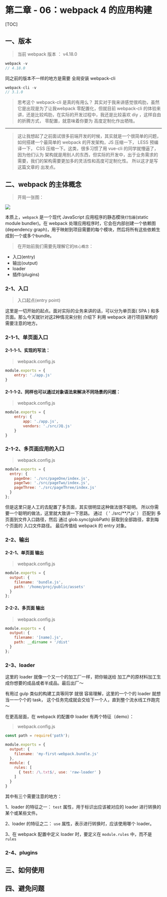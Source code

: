 # 第二章 - 06：webpack 4  的应用构建

[TOC]

## 一、版本
> 当前 webpack 版本 ： v4.18.0
```javascript
webpack -v
// 4.18.0
```
同之前的版本不一样的地方是需要 全局安装 webpack-cli

```javascript
webpack-cli -v
// 3.1.0
```

> 思考这个 webpack-cli 是真的有用么？ 其实对于我来讲感觉很鸡肋，虽然它是出现是为了让我webpack 零配置化，但就目前 webpack-cli 的体验来讲，还是比较鸡肋，在实际的开发过程中，我还是比较喜欢 diy ，这样自由的折腾方式， 零配置，就意味着你要为 高度定制化作出牺牲。

---

> 这让我想起了之前面试很多前端开发的时候，其实就是一个很简单的问题，如何搭建一个最简单的 webpack 的开发架构，JS 压缩一下， LESS 预编译一下， CSS 压缩一下。这类，很多习惯了用 vue-cli 的同学就懵逼了，因为他们认为 架构就是用别人的东西，但实际的开发中，出于业务需求的需要，我们的架构需要更加多的灵活性和高度可定制化性。 所以这才是写这篇文章的 出发点。

## 二、webpack 的主体概念

> 开局一张图：

![](https://images2018.cnblogs.com/blog/675289/201809/675289-20180912164347947-278299644.png)

本质上，`webpack` 是一个现代 JavaScript 应用程序的静态模块`打包器`(static module bundler)。在 webpack 处理应用程序时，它会在内部创建一个依赖图(dependency graph)，用于映射到项目需要的每个模块，然后将所有这些依赖生成到一个或多个bundle。

> 在开始前我们需要先理解它的`核心概念`：

- 入口(entry)
- 输出(output)
- loader
- 插件(plugins)

### 2-1、入口

> 入口起点(entry point)

这里是一切开始的起点。面对实际的业务来讲的话，可以分为单页面( SPA ) 和多页面。那么今天就针对这2种情况来分别 介绍下 利用 webpack 进行项目架构的需要注意的地方。

### 2-1-1、单页面入口

####  2-1-1-1、实现的写法：
> webpack.config.js

```javascript
module.exports = {
	entry: './app.js'
}
```

####  2-1-1-2、同样也可以通过对象语法来解决不同场景的问题：

> webpack.config.js

```javascript
module.exports = {
	entry: {
		app: './app.js',
		vendors: './src/JQ.js'
	}
}
```

###  2-1-2、多页面应用的入口

>  webpack.config.js
```javascript
module.exports = {
  entry: {
    pageOne: './src/pageOne/index.js',
    pageTwo: './src/pageTwo/index.js',
    pageThree: './src/pageThree/index.js'
  }
};
```

但是这里只是人工的去配置了多页面，其实很明显这种做法很不聪明。
所以你需要一个聪明的做法，这里就大致讲一下思路。 通过
（ ' ./src/**/*.js' ） 匹配到 多页面到文件入口路径，然后 通过 glob.sync(globPath)
获取到全部路径，拿到每个页面的 入口文件路径。 最后传值给 webpack 的 entry 对象。 



### 2-2、输出

####  2-2-1、单页面 输出

> webpack.config.js
```javascript
module.exports = {
  output: {
    filename: 'bundle.js',
    path: '/home/proj/public/assets'
  }
};
```

####  2-2-2、多页面 输出

> webpack.config.js
```javascript
module.exports = {
  output: {
    filename: '[name].js',
    path: __dirname + '/dist'
  }
};
```
 
### 2-3、loader

这里的 loader 就像一个又一个的加工厂一样，把你输送给 加工产的原材料加工生成你想要的成品或者半成品。最后出厂～

有用过 gulp 类似的构建工具等同学 就很 容易理解，这里的一个个的 loader 就想当一一个个的 task， 这个任务完成就会交给下一个人，直到整个流水线工作跑完～

在更高层面，在 webpack 的配置中 loader 有两个特征（demo）：

>webpack.config.js

```javascript
const path = require('path');

module.exports = {
  output: {
    filename: 'my-first-webpack.bundle.js'
  },
  module: {
    rules: [
      { test: /\.txt$/, use: 'raw-loader' }
    ]
  }
}
```

其中有三个需要注意的地方：

1、loader 的特征之一： `test` 属性，用于标识出应该被对应的 loader 进行转换的某个或某些文件。

2、loader 的特征之二： `use` 属性，表示进行转换时，应该使用哪个 loader。

3、在 webpack 配置中定义 loader 时，要定义在 `module.rules` 中，而不是 `rules`
 

### 2-4、plugins



## 三、如何使用



## 四、避免问题